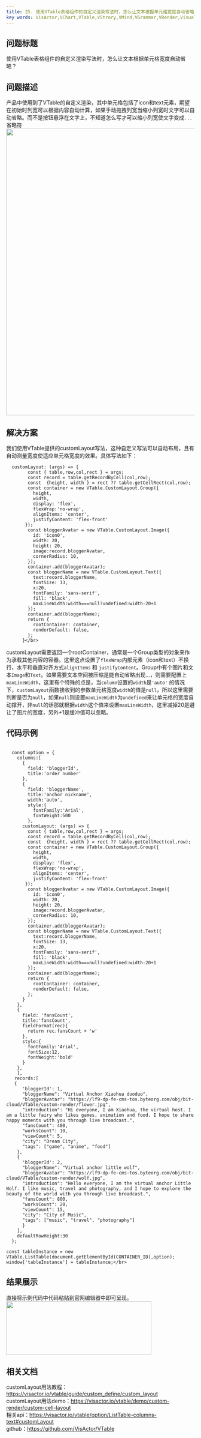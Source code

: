 ```yaml
---
title: 25. 使用VTable表格组件的自定义渲染写法时，怎么让文本根据单元格宽度自动省略？</br>
key words: VisActor,VChart,VTable,VStrory,VMind,VGrammar,VRender,Visualization,Chart,Data,Table,Graph,Gis,LLM
---
```

## 问题标题

使用VTable表格组件的自定义渲染写法时，怎么让文本根据单元格宽度自动省略？</br>
## 问题描述

产品中使用到了VTable的自定义渲染，其中单元格包括了icon和text元素，期望在初始时列宽可以根据内容自动计算，如果手动拖拽列宽当缩小列宽时文字可以自动省略。而不是按钮悬浮在文字上，不知道怎么写才可以缩小列宽使文字变成`...`省略符</br>
<img src='https://cdn.jsdelivr.net/gh/xuanhun/articles/visactor/img/M1kcbqs1ZoIwcDxBgvych63unGb.gif' alt='' width='934' height='764'>

## 解决方案 

我们使用VTable提供的customLayout写法，这种自定义写法可以自动布局，且有自动测量宽度使适应单元格宽度的效果。具体写法如下：</br>
```
  customLayout: (args) => {
        const { table,row,col,rect } = args;
        const record = table.getRecordByCell(col,row);
        const  {height, width } = rect ?? table.getCellRect(col,row);
        const container = new VTable.CustomLayout.Group({
          height,
          width,
          display: 'flex',
          flexWrap:'no-wrap',
          alignItems: 'center',
          justifyContent: 'flex-front'
       });
        const bloggerAvatar = new VTable.CustomLayout.Image({
          id: 'icon0',
          width: 20,
          height: 20,
          image:record.bloggerAvatar,
          cornerRadius: 10,
        });
        container.add(bloggerAvatar);
        const bloggerName = new VTable.CustomLayout.Text({
          text:record.bloggerName,
          fontSize: 13,
          x:20,
          fontFamily: 'sans-serif',
          fill: 'black',
          maxLineWidth:width===null?undefined:width-20+1
        });
        container.add(bloggerName);
        return {
          rootContainer: container,
          renderDefault: false,
        };
      }</br>
```
customLayout需要返回一个rootContainer，通常是一个Group类型的对象来作为承载其他内容的容器。这里这点设置了`flexWrap`内部元素（icon和text）不换行，水平和垂直对齐方式`alignItems` 和 `justifyContent`。Group中有个图片和文本`Image`和`Text`。如果需要文本空间被压缩是能自动省略出现...，则需要配置上`maxLineWidth`，这里有个特殊的点是，当`column`设置的`width`是`'auto'` 的情况下，`customLayout`函数接收到的参数单元格宽度`width`的值是`null`，所以这里需要判断是否为`null`，如果`null`则设置`maxLineWidth`为`undefined`来让单元格的宽度自动撑开，非`null`的话那就根据`width`这个值来设置`maxLineWidth`，这里减掉20是避让了图片的宽度，另外+1是缓冲值可以忽略。</br>
## 代码示例  

```

  const option = {
    columns:[
      {
        field: 'bloggerId',
        title:'order number'
      }, 
      {
        field: 'bloggerName',
        title:'anchor nickname',
        width:'auto',
        style:{
          fontFamily:'Arial',
          fontWeight:500
        },
      customLayout: (args) => {
        const { table,row,col,rect } = args;
        const record = table.getRecordByCell(col,row);
        const  {height, width } = rect ?? table.getCellRect(col,row);
        const container = new VTable.CustomLayout.Group({
          height,
          width,
          display: 'flex',
          flexWrap:'no-wrap',
          alignItems: 'center',
          justifyContent: 'flex-front'
       });
        const bloggerAvatar = new VTable.CustomLayout.Image({
          id: 'icon0',
          width: 20,
          height: 20,
          image:record.bloggerAvatar,
          cornerRadius: 10,
        });
        container.add(bloggerAvatar);
        const bloggerName = new VTable.CustomLayout.Text({
          text:record.bloggerName,
          fontSize: 13,
          x:20,
          fontFamily: 'sans-serif',
          fill: 'black',
          maxLineWidth:width===null?undefined:width-20+1
        });
        container.add(bloggerName);
        return {
          rootContainer: container,
          renderDefault: false,
        };
      }
    },
    {
      field: 'fansCount',
      title:'fansCount',
      fieldFormat(rec){
        return rec.fansCount + 'w'
      },
      style:{
        fontFamily:'Arial',
        fontSize:12,
        fontWeight:'bold'
      }
    }, 
    ],
   records:[
   {
      'bloggerId': 1,
      "bloggerName": "Virtual Anchor Xiaohua duoduo",
      "bloggerAvatar": "https://lf9-dp-fe-cms-tos.byteorg.com/obj/bit-cloud/VTable/custom-render/flower.jpg",
      "introduction": "Hi everyone, I am Xiaohua, the virtual host. I am a little fairy who likes games, animation and food. I hope to share happy moments with you through live broadcast.",
      "fansCount": 400,
      "worksCount": 10,
      "viewCount": 5,
      "city": "Dream City",
      "tags": ["game", "anime", "food"]
    },
    {
      'bloggerId': 2,
      "bloggerName": "Virtual anchor little wolf",
      "bloggerAvatar": "https://lf9-dp-fe-cms-tos.byteorg.com/obj/bit-cloud/VTable/custom-render/wolf.jpg",
      "introduction": "Hello everyone, I am the virtual anchor Little Wolf. I like music, travel and photography, and I hope to explore the beauty of the world with you through live broadcast.",
      "fansCount": 800,
      "worksCount": 20,
      "viewCount": 15,
      "city": "City of Music",
      "tags": ["music", "travel", "photography"]
      }
    ],
    defaultRowHeight:30
  };
  
const tableInstance = new VTable.ListTable(document.getElementById(CONTAINER_ID),option);
window['tableInstance'] = tableInstance;</br>
```
## 结果展示 

直接将示例代码中代码粘贴到官网编辑器中即可呈现。</br>
<img src='https://cdn.jsdelivr.net/gh/xuanhun/articles/visactor/img/UdDMbnncsoQDpNxvljUclN9UnmJ.gif' alt='' width='388' height='142'>

## 相关文档

customLayout用法教程：https://visactor.io/vtable/guide/custom_define/custom_layout</br>
customLayout用法demo：https://visactor.io/vtable/demo/custom-render/custom-cell-layout</br>
相关api：https://visactor.io/vtable/option/ListTable-columns-text#customLayout</br>
github：https://github.com/VisActor/VTable</br>

